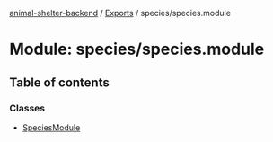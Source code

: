 [animal-shelter-backend](../README.md) / [Exports](../modules.md) / species/species.module

# Module: species/species.module

## Table of contents

### Classes

- [SpeciesModule](../classes/species_species_module.SpeciesModule.md)
